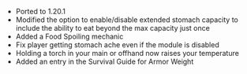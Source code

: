 - Ported to 1.20.1
- Modified the option to enable/disable extended stomach capacity to include the ability to eat beyond the max capacity just once
- Added a Food Spoiling mechanic
- Fix player getting stomach ache even if the module is disabled
- Holding a torch in your main or offhand now raises your temperature
- Added an entry in the Survival Guide for Armor Weight